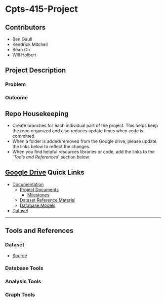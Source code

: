 # Cpts-415-Project

## Contributors
- Ben Gaull
- Kendrick Mitchell
- Sean Oh
- Will Holbert

## Project Description

### **Problem**

### **Outcome**


## Repo Housekeeping
- Create branches for each individual part of the project.  This helps keep the repo organized and also reduces update times when code is committed.
- When a folder is added/removed from the Google drive, please update the links below to reflect the changes.
- When you find helpful resources libraries or code, add the links to the '*Tools and References*' section below.


## [Google Drive](https://drive.google.com/drive/folders/1NY7JXF7GLhAM65Uj7jW56QMx020L2Qow?usp=sharing) Quick Links
- [Documentation](https://drive.google.com/drive/folders/1MuafmRq7uJ87c1FxNrW4uXtkhDoKfIqV)
  - [Project Documents](https://drive.google.com/drive/folders/1UaXVBXl2-thj-H9NJZ1iMkrxZiroFNVF)
    - [Milestones](https://drive.google.com/drive/folders/1nbBlOWO157QYC2biSbXUCosZiXl1sSJw)
  - [Dataset Reference Material](https://drive.google.com/drive/folders/1N_WNxbjsk2dTp1kSun2EpOZ851xg7_T6)
  - [Database Models](https://drive.google.com/drive/folders/1_FmhIBNyq_tp7yIx_bYi866v6cZCLZH9)
- [Dataset](https://drive.google.com/drive/folders/1hltfrR85fdkVB8pdfjZyb2IzcDbIr7Qg)









---

## Tools and References
### Dataset
- [Source](https://www1.nyc.gov/site/tlc/about/tlc-trip-record-data.page)

### Database Tools


### Analysis Tools


### Graph Tools




